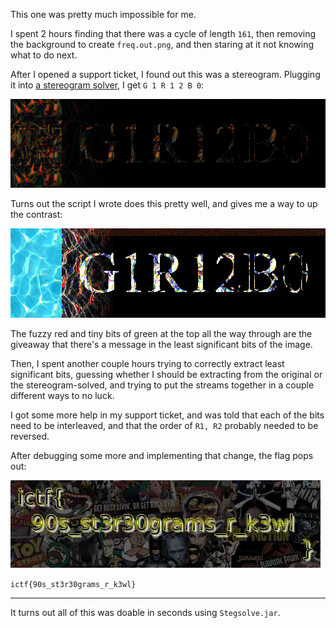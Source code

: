 
This one was pretty much impossible for me.

I spent 2 hours finding that there was a cycle of length `161`, then removing the background
to create `freq.out.png`, and then staring at it not knowing what to do next.

After I opened a support ticket, I found out this was a stereogram. Plugging it into 
[a stereogram solver](https://magiceye.ecksdee.co.uk/),
I get `G 1 R 1 2 B 0`:

![](stereogram_solver.png)

Turns out the script I wrote does this pretty well, and gives me a way to up the contrast:

![](diff.contrast.png)

The fuzzy red and tiny bits of green at the top all the way through are the giveaway that
there's a message in the least significant bits of the image.

Then, I spent another couple hours trying to correctly extract least significant bits,
guessing whether I should be extracting from the original or the stereogram-solved,
and trying to put the streams together in a couple different ways to no luck.

I got some more help in my support ticket, and was told that each of the bits need to 
be interleaved, and that the order of `R1, R2` probably needed to be reversed.

After debugging some more and implementing that change, the flag pops out:

![](solve.jpg)

`ictf{90s_st3r30grams_r_k3wl}`

---

It turns out all of this was doable in seconds using `Stegsolve.jar`.
